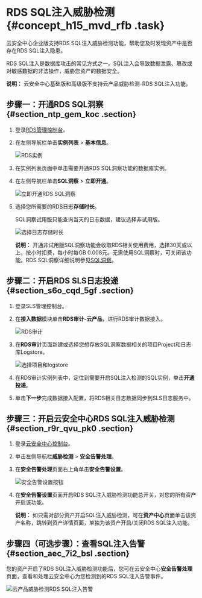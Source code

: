 # RDS SQL注入威胁检测 {#concept_h15_mvd_rfb .task}

云安全中心企业版支持RDS SQL注入威胁检测功能，帮助您及时发现资产中是否存在RDS SQL注入隐患。

RDS SQL注入是数据库攻击的常见方式之一。SQL注入会导致数据泄露、篡改或对敏感数据的非法操作，威胁您资产的数据安全。

**说明：** 云安全中心基础版和高级版不支持云产品威胁检测-RDS SQL注入功能。

## 步骤一：开通RDS SQL洞察 {#section_ntp_gem_koc .section}

1.  登录[RDS管理控制台](https://rds.console.aliyun.com/)。
2.  在左侧导航栏单击**实例列表** \> **基本信息**。

    ![RDS实例](http://static-aliyun-doc.oss-cn-hangzhou.aliyuncs.com/assets/img/41684/156566694354828_zh-CN.png)

3.  在实例列表页面中单击需要开通RDS SQL洞察功能的数据库实例。
4.  在左侧导航栏单击**SQL洞察** \> **立即开通**。

    ![立即开通RDS SQL洞察](http://static-aliyun-doc.oss-cn-hangzhou.aliyuncs.com/assets/img/41684/156566694454830_zh-CN.png)

5.  选择您所需要的RDS日志**存储时长**。

    SQL洞察试用版只能查询当天的日志数据，建议选择非试用版。

    ![选择日志存储时长](http://static-aliyun-doc.oss-cn-hangzhou.aliyuncs.com/assets/img/41684/156566694454831_zh-CN.png)

    **说明：** 开通非试用版SQL洞察功能会收取RDS相关使用费用，选择30天或以上，按小时扣费，每小时每GB 0.008元。无需使用SQL洞察时，可关闭该功能。RDS SQL洞察详细说明参见[SQL洞察](../../intl.zh-CN/用户指南/SQL洞察.md#)。


## 步骤二：开启RDS SLS日志投递 {#section_s6o_cqd_5gf .section}

1.  登录SLS管理控制台。
2.  在**接入数据**模块单击**RDS审计-云产品**，进行RDS审计数据接入。

    ![RDS审计](http://static-aliyun-doc.oss-cn-hangzhou.aliyuncs.com/assets/img/41684/156566694454833_zh-CN.png)

3.  在**RDS审计**页面新建或选择您想存放SQL洞察数据相关的项目Project和日志库Logstore。

    ![选择项目和logstore](http://static-aliyun-doc.oss-cn-hangzhou.aliyuncs.com/assets/img/41684/156566694554832_zh-CN.png)

4.  在RDS审计实例列表中，定位到需要开启SQL注入检测的SQL实例，单击**开通投递**。
5.  单击**下一步**完成数据接入配置，将RDS相关日志数据同步到SLS日志服务中。

## 步骤三：开启云安全中心RDS SQL注入威胁检测 {#section_r9r_qvu_pk0 .section}

1.  登录[云安全中心控制台](https://yundun.console.aliyun.com/?p=sas)。
2.  单击左侧导航栏**威胁检测** \> **安全告警处理**。
3.  在**安全告警处理**页面右上角单击**安全告警设置**。

    ![安全告警设置按钮](http://static-aliyun-doc.oss-cn-hangzhou.aliyuncs.com/assets/img/41684/156566694554834_zh-CN.png)

4.  在**安全告警设置**页面开启RDS SQL注入威胁检测功能总开关，对您的所有资产开启该功能。

    **说明：** 如只需对部分资产开启SQL注入威胁检测，可在**资产中心**页面单击该资产名称，跳转到资产详情页面，单独为该资产开启/关闭RDS SQL注入功能。


## 步骤四（可选步骤）：查看SQL注入告警 {#section_aec_7i2_bsl .section}

您的资产开启了RDS SQL注入威胁检测功能后，您可在云安全中心**安全告警处理**页面，查看和处理云安全中心为您检测到的RDS SQL注入告警事件。

![云产品威胁检测RDS SQL注入告警](http://static-aliyun-doc.oss-cn-hangzhou.aliyuncs.com/assets/img/41684/156566694554835_zh-CN.png)

